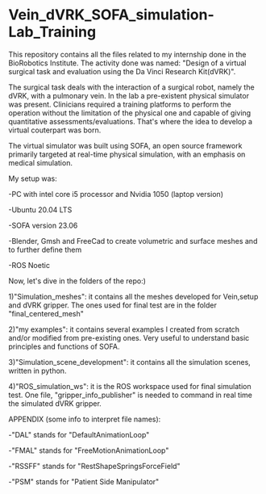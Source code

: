 # Vein_dVRK_SOFA_simulation-Lab_Training

This repository contains all the files related to my internship done in the BioRobotics Institute.
The activity done was named: "Design of a virtual surgical task and evaluation using the Da Vinci Research Kit(dVRK)".

The surgical task deals with the interaction of a surgical robot, namely the dVRK, with a pulmonary vein.
In the lab a pre-existent physical simulator was present. Clinicians required a training platforms to perform the operation without the limitation of the physical one and capable of giving quantitative assessments/evaluations. That's where the idea to develop a virtual couterpart was born.

The virtual simulator was built using SOFA, an open source framework primarily targeted at real-time physical simulation, with an emphasis on medical simulation.

My setup was:

-PC with intel core i5 processor and Nvidia 1050 (laptop version)

-Ubuntu 20.04 LTS

-SOFA version 23.06

-Blender, Gmsh and FreeCad to create volumetric and surface meshes and to further define them

-ROS Noetic


Now, let's dive in the folders of the repo:)


1)"Simulation_meshes": it contains all the meshes developed for Vein,setup and dVRK gripper. The ones used for final test are in the folder "final_centered_mesh"

2)"my examples": it contains several examples I created from scratch and/or modified from pre-existing ones. Very useful to understand basic principles and functions of SOFA.

3)"Simulation_scene_development": it contains all the simulation scenes, written in python.

4)"ROS_simulation_ws": it is the ROS workspace used for final simulation test. One file, "gripper_info_publisher" is needed to command in real time the simulated dVRK gripper.



APPENDIX (some info to interpret file names):

-"DAL" stands for "DefaultAnimationLoop"

-"FMAL" stands for "FreeMotionAnimationLoop"

-"RSSFF" stands for "RestShapeSpringsForceField"

-"PSM" stands for "Patient Side Manipulator"
